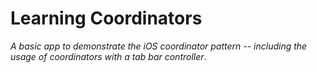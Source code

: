 # Learning Coordinators

_A basic app to demonstrate the iOS coordinator pattern -- including the usage of coordinators with a tab bar controller_.
